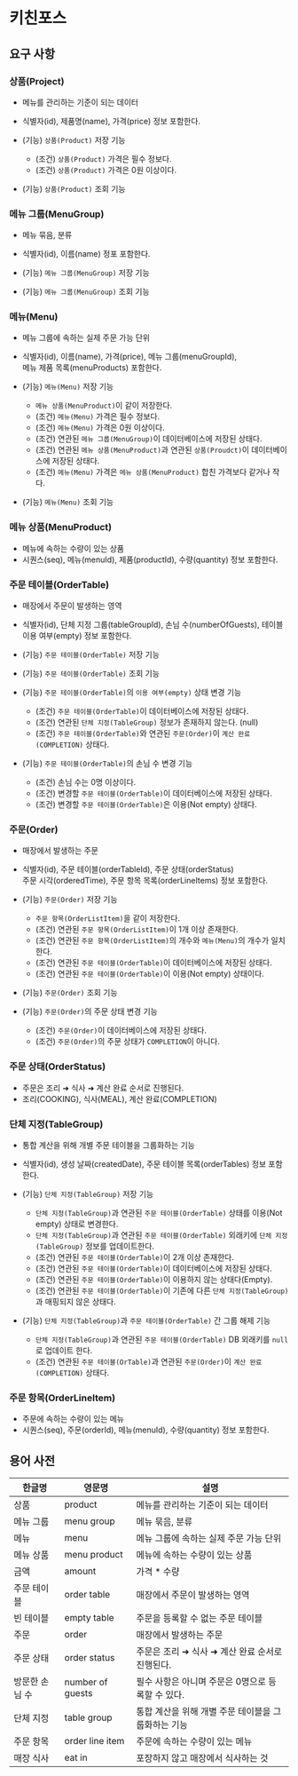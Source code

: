 # 키친포스

## 요구 사항

### 상품(Project)
- 메뉴를 관리하는 기준이 되는 데이터
- 식별자(id), 제품명(name), 가격(price) 정보 포함한다.

- (기능) `상품(Product)` 저장 기능
    - (조건) `상품(Product)` 가격은 필수 정보다.
    - (조건) `상품(Product)` 가격은 0원 이상이다.
    
- (기능) `상품(Product)` 조회 기능

### 메뉴 그룹(MenuGroup)
- 메뉴 묶음, 분류
- 식별자(id), 이름(name) 정포 포함한다.

- (기능) `메뉴 그룹(MenuGroup)` 저장 기능

- (기능) `메뉴 그룹(MenuGroup)` 조회 기능

### 메뉴(Menu)
- 메뉴 그룹에 속하는 실제 주문 가능 단위
- 식별자(id), 이름(name), 가격(price), 메뉴 그룹(menuGroupId),\
 메뉴 제품 목록(menuProducts) 포함한다.

- (기능) `메뉴(Menu)` 저장 기능
    - `메뉴 상품(MenuProduct)`이 같이 저장한다.
    - (조건) `메뉴(Menu)` 가격은 필수 정보다.
    - (조건) `메뉴(Menu)` 가격은 0원 이상이다.
    - (조건) 연관된 `메뉴 그룹(MenuGroup)`이 데이터베이스에 저장된 상태다.
    - (조건) 연관된 `메뉴 상품(MenuProduct)`과 연관된 `상품(Proudct)`이 데이터베이스에 저장된 상태다.
    - (조건) `메뉴(Menu)` 가격은 `메뉴 상품(MenuProduct)` 합친 가격보다 같거나 작다.

- (기능) `메뉴(Menu)` 조회 기능

### 메뉴 상품(MenuProduct)
- 메뉴에 속하는 수량이 있는 상품
- 시퀀스(seq), 메뉴(menuId), 제품(productId), 수량(quantity) 정보 포함한다.

### 주문 테이블(OrderTable)
- 매장에서 주문이 발생하는 영역
- 식별자(id), 단체 지정 그룹(tableGroupId), 손님 수(numberOfGuests), 테이블 이용 여부(empty) 정보 포함한다. 

- (기능) `주문 테이블(OrderTable)` 저장 기능
    
- (기능) `주문 테이블(OrderTable)` 조회 기능
    
- (기능) `주문 테이블(OrderTable)`의 `이용 여부(empty)` 상태 변경 기능
    - (조건) `주문 테이블(OrderTable)`이 데이터베이스에 저장된 상태다.
    - (조건) 연관된 `단체 지정(TableGroup)` 정보가 존재하지 않는다. (null)
    - (조건) `주문 테이블(OrderTable)`와 연관된 `주문(Order)`이 `계산 완료(COMPLETION)` 상태다.
    
- (기능) `주문 테이블(OrderTable)`의 손님 수 변경 기능
    - (조건) 손님 수는 0명 이상이다.
    - (조건) 변경할 `주문 테이블(OrderTable)`이 데이터베이스에 저장된 상태다.
    - (조건) 변경할 `주문 테이블(OrderTable)`은 이용(Not empty) 상태다.
    
### 주문(Order)
- 매장에서 발생하는 주문
- 식별자(id), 주문 테이블(orderTableId), 주문 상태(orderStatus)\
주문 시각(orderedTime), 주문 항목 목록(orderLineItems) 정보 포함한다.

- (기능) `주문(Order)` 저장 기능
    - `주문 항목(OrderListItem)`을 같이 저장한다. 
    - (조건) 연관된 `주문 항목(OrderListItem)`이 1개 이상 존재한다.
    - (조건) 연관된 `주문 항목(OrderListItem)`의 개수와 `메뉴(Menu)`의 개수가 일치한다.
    - (조건) 연관된 `주문 테이블(OrderTable)`이 데이터베이스에 저장된 상태다.
    - (조건) 연관된 `주문 테이블(OrderTable)`이 이용(Not empty) 상태이다.
    
- (기능) `주문(Order)` 조회 기능
    
- (기능) `주문(Order)`의 주문 상태 변경 기능
    - (조건) `주문(Order)`이 데이터베이스에 저장된 상태다.
    - (조건) `주문(Order)`의 주문 상태가 `COMPLETION`이 아니다.

### 주문 상태(OrderStatus)
- 주문은 조리 ➜ 식사 ➜ 계산 완료 순서로 진행된다.
- 조리(COOKING), 식사(MEAL), 계산 완료(COMPLETION)

### 단체 지정(TableGroup)
- 통합 계산을 위해 개별 주문 테이블을 그룹화하는 기능
- 식별자(id), 생성 날짜(createdDate), 주문 테이블 목록(orderTables) 정보 포함한다.

- (기능) `단체 지정(TableGroup)` 저장 기능
    - `단체 지정(TableGroup)`과 연관된 `주문 테이블(OrderTable)` 상태를 이용(Not empty) 상태로 변경한다.
    - `단체 지정(TableGroup)`과 연관된 `주문 테이블(OrderTable)` 외래키에 `단체 지정(TableGroup)` 정보를 업데이트한다.
    - (조건) 연관된 `주문 테이블(OrderTable)`이 2개 이상 존재한다.
    - (조건) 연관된 `주문 테이블(OrderTable)`이 데이터베이스에 저장된 상태다.
    - (조건) 연관된 `주문 테이블(OrderTable)`이 이용하지 않는 상태다(Empty).
    - (조건) 연관된 `주문 테이블(OrderTable)`이 기존에 다른 `단체 지정(TableGroup)`과 매핑되지 않은 상태다.
    
- (기능) `단체 지정(TableGroup)`과 `주문 테이블(OrderTable)` 간 그룹 해제 기능
    - `단체 지정(TableGroup)`과 연관된 `주문 테이블(OrderTable)` DB 외래키를 `null`로 업데이트 한다.
    - (조건) 연관된 `주문 테이블(OrTable)`과 연관된 `주문(Order)`이 `계산 완료(COMPLETION)` 상태다.
    
### 주문 항목(OrderLineItem)
- 주문에 속하는 수량이 있는 메뉴
- 시퀀스(seq), 주문(orderId), 메뉴(menuId), 수량(quantity) 정보 포함한다.

## 용어 사전

| 한글명 | 영문명 | 설명 |
| --- | --- | --- |
| 상품 | product | 메뉴를 관리하는 기준이 되는 데이터 |
| 메뉴 그룹 | menu group | 메뉴 묶음, 분류 |
| 메뉴 | menu | 메뉴 그룹에 속하는 실제 주문 가능 단위 |
| 메뉴 상품 | menu product | 메뉴에 속하는 수량이 있는 상품 |
| 금액 | amount | 가격 * 수량 |
| 주문 테이블 | order table | 매장에서 주문이 발생하는 영역 |
| 빈 테이블 | empty table | 주문을 등록할 수 없는 주문 테이블 |
| 주문 | order | 매장에서 발생하는 주문 |
| 주문 상태 | order status | 주문은 조리 ➜ 식사 ➜ 계산 완료 순서로 진행된다. |
| 방문한 손님 수 | number of guests | 필수 사항은 아니며 주문은 0명으로 등록할 수 있다. |
| 단체 지정 | table group | 통합 계산을 위해 개별 주문 테이블을 그룹화하는 기능 |
| 주문 항목 | order line item | 주문에 속하는 수량이 있는 메뉴 |
| 매장 식사 | eat in | 포장하지 않고 매장에서 식사하는 것 |

